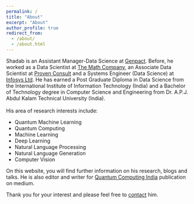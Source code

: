 ```yaml
---
permalink: /
title: "About"
excerpt: "About"
author_profile: true
redirect_from: 
  - /about/
  - /about.html
---
```



Shadab is an Assistant Manager-Data Science at [Genpact](http://genpact.com/). Before, he worked as a Data Scientist at [The Math Company](https://themathcompany.com), an Associate Data Scientist at [Proven Consult](https://provenconsult.com) and a Systems Engineer (Data Science) at [Infosys Ltd](https://www.infosys.com/). He has earned a Post Graduate Diploma in Data Science from the International Institute of Information Technology (India) and a Bachelor of Technology degree in Computer Science and Engineering from Dr. A.P.J. Abdul Kalam Technical University (India). <br/>
<br/>
His area of research interests include:
* Quantum Machine Learning
* Quantum Computing
* Machine Learning
* Deep Learning
* Natural Language Processing
* Natural Language Generation
* Computer Vision



On this website, you will find further information on his research, blogs and talks. He is also editor and writer for [Quantum Computing India](https://medium.com/quantumcomputingindia) publication on medium.

Thank you for your interest and please feel free to [contact](https://shadabhussain.com/contact/) him.
